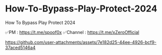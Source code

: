 # How-To-Bypass-Play-Protect-2024
How To Bypass Play Protect 2024


✅PM :      https://t.me/spoof0x
✅Channel : https://t.me/xZeroOfficial




https://github.com/user-attachments/assets/7e182d25-44ee-4926-bcf9-37aced5146a4

